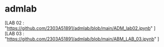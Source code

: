 # admlab
[LAB 02 : "https://github.com/2303A51891/admlab/blob/main/ADM_lab02.ipynb" ]                 
[LAB 03 : "https://github.com/2303A51891/admlab/blob/main/ABM_LAB_03.ipynb" ]                                         
